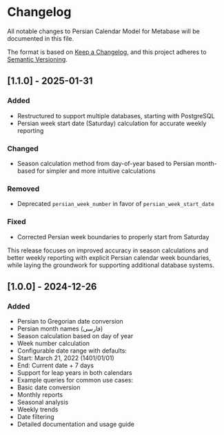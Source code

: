 # Changelog
All notable changes to Persian Calendar Model for Metabase will be documented in this file.

The format is based on [Keep a Changelog](https://keepachangelog.com/en/1.0.0/),
and this project adheres to [Semantic Versioning](https://semver.org/spec/v2.0.0.html).

## [1.1.0] - 2025-01-31

### Added
- Restructured to support multiple databases, starting with PostgreSQL
- Persian week start date (Saturday) calculation for accurate weekly reporting

### Changed  
- Season calculation method from day-of-year based to Persian month-based for simpler and more intuitive calculations

### Removed
- Deprecated `persian_week_number` in favor of `persian_week_start_date`

### Fixed
- Corrected Persian week boundaries to properly start from Saturday

This release focuses on improved accuracy in season calculations and better weekly reporting with explicit Persian calendar week boundaries, while laying the groundwork for supporting additional database systems.

## [1.0.0] - 2024-12-26

### Added
- Persian to Gregorian date conversion
- Persian month names (فارسی)
- Season calculation based on day of year
- Week number calculation
- Configurable date range with defaults:
 - Start: March 21, 2022 (1401/01/01)
 - End: Current date + 7 days
- Support for leap years in both calendars
- Example queries for common use cases:
 - Basic date conversion
 - Monthly reports
 - Seasonal analysis
 - Weekly trends
 - Date filtering
- Detailed documentation and usage guide
